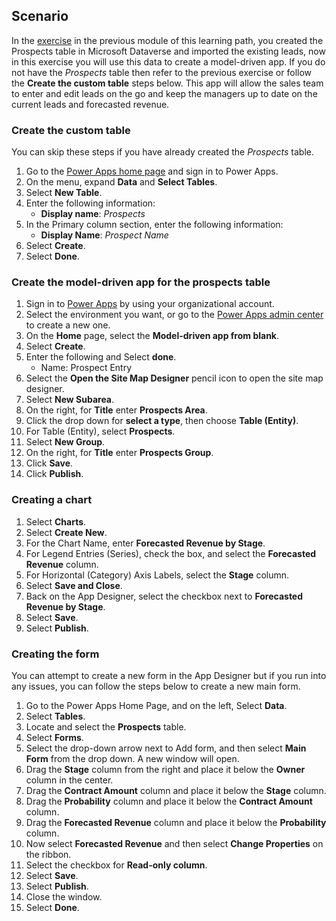 ## Scenario

In the [exercise](https://docs.microsoft.com/learn/modules/get-started-with-powerapps-common-data-service/4a-use-data-cds-exercise/?azure-portal=true) in the previous module of this learning path, you created 
the Prospects table in Microsoft Dataverse and imported the existing leads, 
now in this exercise you will use this data to create a model-driven app. If you do not have the *Prospects* table then refer to the previous exercise or follow the **Create the custom table** steps below.
This app will allow the sales team to enter and edit leads on the go and 
keep the managers up to date on the current leads and forecasted revenue.

### Create the custom table 
You can skip these steps if you have already created the *Prospects* table. 

1. Go to the [Power Apps home page](https://powerapps.microsoft.com/)  and sign in to Power Apps.
1. On the menu, expand **Data** and **Select Tables**.
1. Select **New Table**.
1. Enter the following information:
	- **Display name**: *Prospects*
1. In the Primary column section, enter the following information:
	- **Display Name**: *Prospect Name*
1. Select **Create**.
1. Select **Done**.

### Create the model-driven app for the prospects table

1. Sign in to [Power Apps](https://make.powerapps.com/?azure-portal=true) by using your organizational account.
1. Select the environment you want, or go to the [Power Apps admin center](https://admin.powerplatform.microsoft.com/?azure-portal=true) to create a new one.
1. On the **Home** page, select the **Model-driven app from blank**.  
1. Select **Create**.
1. Enter the following and Select **done**.
	- Name:  Prospect Entry
1. Select the **Open the Site Map Designer** pencil icon to open the site map designer.
1. Select **New Subarea**.
1. On the right, for **Title** enter **Prospects Area**.
1. Click the drop down for **select a type**, then choose **Table (Entity)**.
1. For Table (Entity), select **Prospects**.
1. Select **New Group**.
1. On the right, for **Title** enter **Prospects Group**.
1. Click **Save**.
1. Click **Publish**.

### Creating a chart

1.	Select **Charts**.
1.	Select **Create New**.
1.	For the Chart Name, enter **Forecasted Revenue by Stage**.
1.	For Legend Entries (Series), check the box, and select the **Forecasted Revenue** column.
1.	For Horizontal (Category) Axis Labels, select the **Stage** column.
1.	Select **Save and Close**.
1.	Back on the App Designer, select the checkbox next to **Forecasted Revenue by Stage**.
1.	Select **Save**.
1.	Select **Publish**.

### Creating the form

You can attempt to create a new form in the App Designer but if you run
into any issues, you can follow the steps below to create a new main
form.

1.  Go to the Power Apps Home Page, and on the left, Select **Data**.
1.  Select **Tables**.
1.  Locate and select the **Prospects** table. 
1.  Select **Forms**.
1.  Select the drop-down arrow next to Add form, and then select **Main Form** from the drop down. A new window will open.
1.  Drag the **Stage** column from the right and place it below the **Owner** column in the center.
1.  Drag the **Contract Amount** column and place it below the **Stage** column.
1.  Drag the **Probability** column and place it below the **Contract Amount** column.
1.  Drag the **Forecasted Revenue** column and place it below the **Probability** column.
1.  Now select **Forecasted Revenue** and then select **Change Properties** on the ribbon.
1.  Select the checkbox for **Read-only column**.
1.  Select **Save**.
1.  Select **Publish**.
1.  Close the window.
1.  Select **Done**.
